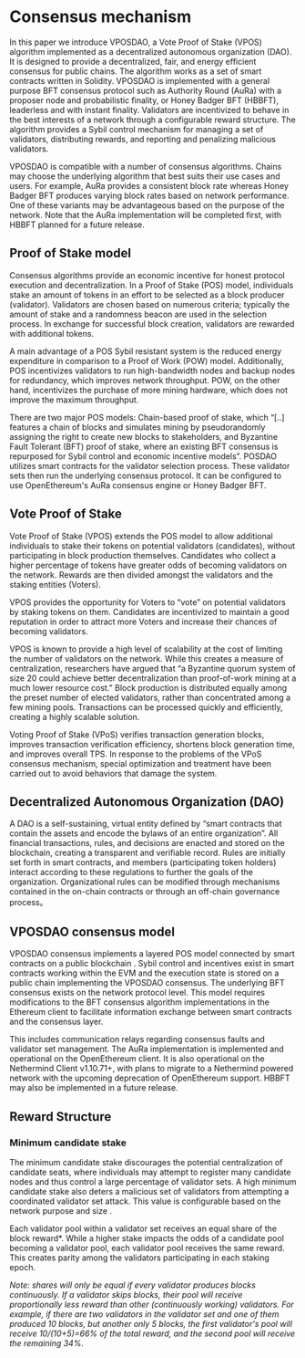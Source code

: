 # Consensus mechanism

In this paper we introduce VPOSDAO, a Vote Proof of Stake (VPOS) algorithm implemented as a decentralized autonomous organization (DAO). It is designed to provide a decentralized, fair, and energy efficient consensus for public chains. The algorithm works as a set of smart contracts written in Solidity. VPOSDAO is implemented with a general purpose BFT consensus protocol such as Authority Round (AuRa) with a proposer node and probabilistic finality, or Honey Badger BFT (HBBFT), leaderless and with instant finality. Validators are incentivized to behave in the best interests of a network through a configurable reward structure. The algorithm provides a Sybil control mechanism for managing a set of validators, distributing rewards, and reporting and penalizing malicious validators.

VPOSDAO is compatible with a number of consensus algorithms. Chains may choose the underlying algorithm that best suits their use cases and users. For example, AuRa provides a consistent block rate whereas Honey Badger BFT produces varying block rates based on network performance. One of these variants may be advantageous based on the purpose of the network. Note that the AuRa implementation will be completed first, with HBBFT planned for a future release.

## Proof of Stake model <a href="proof-of-stake-model" id="proof-of-stake-model"></a>

Consensus algorithms provide an economic incentive for honest protocol execution and decentralization. In a Proof of Stake (POS) model, individuals stake an amount of tokens in an effort to be selected as a block producer (validator). Validators are chosen based on numerous criteria; typically the amount of stake and a randomness beacon are used in the selection process. In exchange for successful block creation, validators are rewarded with additional tokens.

A main advantage of a POS Sybil resistant system is the reduced energy expenditure in comparison to a Proof of Work (POW) model. Additionally, POS incentivizes validators to run high-bandwidth nodes and backup nodes for redundancy, which improves network throughput. POW, on the other hand, incentivizes the purchase of more mining hardware, which does not improve the maximum throughput.

There are two major POS models: Chain-based proof of stake, which “\[..] features a chain of blocks and simulates mining by pseudorandomly assigning the right to create new blocks to stakeholders, and Byzantine Fault Tolerant (BFT) proof of stake, where an existing BFT consensus is repurposed for Sybil control and economic incentive models”. POSDAO utilizes smart contracts for the validator selection process. These validator sets then run the underlying consensus protocol. It can be configured to use OpenEthereum's AuRa consensus engine or Honey Badger BFT.

## Vote Proof of Stake <a href="vote-proof-of-stake" id="vote-proof-of-stake"></a>

Vote Proof of Stake (VPOS) extends the POS model to allow additional individuals to stake their tokens on potential validators (candidates), without participating in block production themselves. Candidates who collect a higher percentage of tokens have greater odds of becoming validators on the network. Rewards are then divided amongst the validators and the staking entities (Voters).

VPOS provides the opportunity for Voters to “vote” on potential validators by staking tokens on them. Candidates are incentivized to maintain a good reputation in order to attract more Voters and increase their chances of becoming validators.

VPOS is known to provide a high level of scalability at the cost of limiting the number of validators on the network. While this creates a measure of centralization, researchers have argued that “a Byzantine quorum system of size 20 could achieve better decentralization than proof-of-work mining at a much lower resource cost.” Block production is distributed equally among the preset number of elected validators, rather than concentrated among a few mining pools. Transactions can be processed quickly and efficiently, creating a highly scalable solution.

Voting Proof of Stake (VPoS) verifies transaction generation blocks, improves transaction verification efficiency, shortens block generation time, and improves overall TPS. In response to the problems of the VPoS consensus mechanism, special optimization and treatment have been carried out to avoid behaviors that damage the system.

## Decentralized Autonomous Organization (DAO) <a href="decentralized-autonomous-organization-dao" id="decentralized-autonomous-organization-dao"></a>

A DAO is a self-sustaining, virtual entity defined by “smart contracts that contain the assets and encode the bylaws of an entire organization”. All financial transactions, rules, and decisions are enacted and stored on the blockchain, creating a transparent and verifiable record. Rules are initially set forth in smart contracts, and members (participating token holders) interact according to these regulations to further the goals of the organization. Organizational rules can be modified through mechanisms contained in the on-chain contracts or through an off-chain governance process。

## VPOSDAO consensus model <a href="vposdao-consensus-model" id="vposdao-consensus-model"></a>

VPOSDAO consensus implements a layered POS model connected by smart contracts on a public blockchain . Sybil control and incentives exist in smart contracts working within the EVM and the execution state is stored on a public chain implementing the VPOSDAO consensus. The underlying BFT consensus exists on the network protocol level. This model requires modifications to the BFT consensus algorithm implementations in the Ethereum client to facilitate information exchange between smart contracts and the consensus layer.

This includes communication relays regarding consensus faults and validator set management. The AuRa implementation is implemented and operational on the OpenEthereum client. It is also operational on the Nethermind Client v1.10.71+, with plans to migrate to a Nethermind powered network with the upcoming deprecation of OpenEthereum support. HBBFT may also be implemented in a future release.

## Reward Structure <a href="reward-structure" id="reward-structure"></a>

### Minimum candidate stake <a href="minimum-candidate-stake" id="minimum-candidate-stake"></a>

The minimum candidate stake discourages the potential centralization of candidate seats, where individuals may attempt to register many candidate nodes and thus control a large percentage of validator sets. A high minimum candidate stake also deters a malicious set of validators from attempting a coordinated validator set attack. This value is configurable based on the network purpose and size .

Each validator pool within a validator set receives an equal share of the block reward\*. While a higher stake impacts the odds of a candidate pool becoming a validator pool, each validator pool receives the same reward. This creates parity among the validators participating in each staking epoch.

_Note: shares will only be equal if every validator produces blocks continuously. If a validator skips blocks, their pool will receive proportionally less reward than other (continuously working) validators. For example, if there are two validators in the validator set and one of them produced 10 blocks, but another only 5 blocks, the first validator's pool will receive 10/(10+5)=66% of the total reward, and the second pool will receive the remaining 34%._
